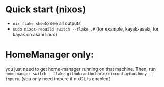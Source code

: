 # Quick start (nixos)
- `nix flake show`to see all outputs
- `sudo nixos-rebuild switch --flake .#` (for example, kayak-asaki, for kayak on asahi linux)

# HomeManager only: 
you just need to get home-manager running on that machine. Then, run `home-manger switch --flake github:antholeole/nixconfig#anthony --impure`.
(you only need impure if nixGL is enabled)